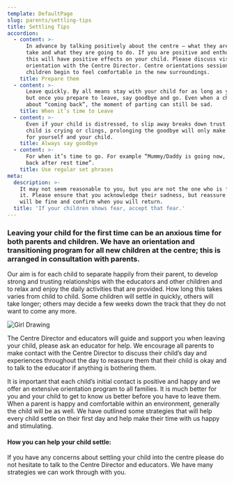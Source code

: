 ```yaml
---
template: DefaultPage
slug: parents/settling-tips
title: Settling Tips
accordion:
  - content: >-
      In advance by talking positively about the centre – what they are going to
      take and what they are going to do. If you are positive and enthusiastic,
      this will have positive effects on your child. Please discuss visits and
      orientation with the Centre Director. Centre orientations sessions help
      children begin to feel comfortable in the new surroundings.
    title: Prepare them
  - content: >-
      Leave quickly. By all means stay with your child for as long as you need,
      but once you prepare to leave, say goodbye and go. Even when a child knows
      about “coming back”, the moment of parting can still be sad.
    title: When it’s time to Leave
  - content: >-
      Even if your child is distressed, to slip away breaks down trust. If your
      child is crying or clings, prolonging the goodbye will only make it harder
      for yourself and your child.
    title: Always say goodbye
  - content: >-
      For when it’s time to go. For example “Mummy/Daddy is going now, I will be
      back after rest time”.
    title: Use regular set phrases
meta:
  description: >-
    It may not seem reasonable to you, but you are not the one who is feeling
    it. Please ensure that you acknowledge their sadness, but reassure them they
    will be fine and confirm when you will return.
  title: 'If your children shows fear, accept that fear.'
---
```

### Leaving your child for the first time can be an anxious time for both parents and children. We have an orientation and transitioning program for all new children at the centre; this is arranged in consultation with parents.

Our aim is for each child to separate happily from their parent, to develop strong and trusting relationships with the educators and other children and to relax and enjoy the daily activities that are provided. How long this takes varies from child to child. Some children will settle in quickly, others will take longer; others may decide a few weeks down the track that they do not want to come any more.

![Girl Drawing](/images/uploads/istock-178590721_super_crop.jpg)

The Centre Director and educators will guide and support you when leaving your child, please ask an educator for help. We encourage all parents to make contact with the Centre Director to discuss their child’s day and experiences throughout the day to reassure them that their child is okay and to talk to the educator if anything is bothering them.

It is important that each child’s initial contact is positive and happy and we offer an extensive orientation program to all families. It is much better for you and your child to get to know us better before you have to leave them. When a parent is happy and comfortable within an environment, generally the child will be as well.  We have outlined some strategies that will help every child settle on their first day and help make their time with us happy and stimulating.

#### How you can help your child settle:

If you have any concerns about settling your child into the centre please do not hesitate to talk to the Centre Director and educators. We have many strategies we can work through with you.
